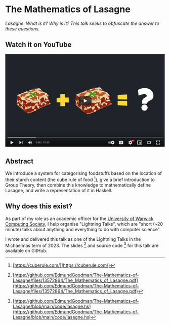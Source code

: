 # The Mathematics of Lasagne

*Lasagne. What is it? Why is it? This talk seeks to obfuscate the answer to these questions.*

## Watch it on YouTube

[![Watch the video](images/youtube_thumbnail_controls.png)](https://youtu.be/9l9hcSIAAtM)

## Abstract

We introduce a system for categorising foodstuffs based on the location of their starch content (the cube rule of food [^1]), give a brief introduction to Group Theory, then combine this knowledge to mathematically define Lasagne, and write a representation of it in Haskell.

## Why does this exist?

As part of my role as an academic officer for the [University of Warwick Computing Society](https://uwcs.co.uk/), I help organise "Lightning Talks", which are "short (~20 minute) talks about anything and everything to do with computer science".

I wrote and delivered this talk as one of the Lightning Talks in the Michaelmas term of 2023. The slides [^2] and source code [^3] for this talk are available on GitHub.

[^1]: [https://cuberule.com/](https://cuberule.com/)
[^2]: [https://github.com/EdmundGoodman/The-Mathematics-of-Lasagne/files/13572864/The_Mathematics_of_Lasagne.pdf](https://github.com/EdmundGoodman/The-Mathematics-of-Lasagne/files/13572864/The_Mathematics_of_Lasagne.pdf)
[^3]: [https://github.com/EdmundGoodman/The-Mathematics-of-Lasagne/blob/main/code/lasagne.hs](https://github.com/EdmundGoodman/The-Mathematics-of-Lasagne/blob/main/code/lasagne.hs) 
